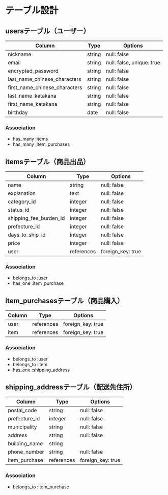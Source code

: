 # テーブル設計

## usersテーブル（ユーザー）

| Column                        | Type    | Options                   |
| ----------------------------- | ------- | ------------------------- |
| nickname                      | string  | null: false               |
| email                         | string  | null: false, unique: true |
| encrypted_password            | string  | null: false               |
| last_name_chinese_characters  | string  | null: false               |
| first_name_chinese_characters | string  | null: false               |
| last_name_katakana            | string  | null: false               |
| first_name_katakana           | string  | null: false               |
| birthday                      | date    | null: false               |

### Association
- has_many :items
- has_many :item_purchases


## itemsテーブル（商品出品）

| Column                 | Type       | Options           |
| ---------------------- | ---------- | ----------------- |
| name                   | string     | null: false       |
| explanation            | text       | null: false       |
| category_id            | integer    | null: false       |
| status_id              | integer    | null: false       |
| shipping_fee_burden_id | integer    | null: false       |
| prefecture_id          | integer    | null: false       |
| days_to_ship_id        | integer    | null: false       |
| price                  | integer    | null: false       |
| user                   | references | foreign_key: true |

### Association
- belongs_to :user
- has_one    :item_purchase


## item_purchasesテーブル（商品購入）

| Column  | Type       | Options           |
| ------- | ---------- | ----------------- |
| user    | references | foreign_key: true |
| item    | references | foreign_key: true |

### Association
- belongs_to :user
- belongs_to :item
- has_one    :shipping_address


## shipping_addressテーブル（配送先住所）

| Column         | Type       | Options           |
| -------------- | ---------- | ----------------- |
| postal_code    | string     | null: false       |
| prefecture_id  | integer    | null: false       |
| municipality   | string     | null: false       |
| address        | string     | null: false       |
| building_name  | string     |                   |
| phone_number   | string     | null: false       |
| item_purchase  | references | foreign_key: true |

### Association
- belongs_to :item_purchase

